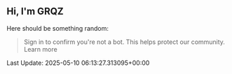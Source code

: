 ## Hi, I'm GRQZ
Here should be something random:  
> Sign in to confirm you're not a bot. This helps protect our community. Learn more


Last Update: 2025-05-10 06:13:27.313095+00:00
